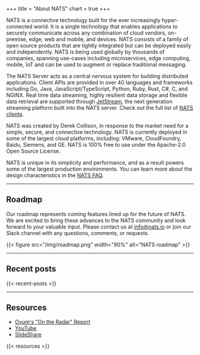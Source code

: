 +++
title = "About NATS"
chart = true
+++

NATS is a connective technology built for the ever increasingly hyper-connected world.  It is a single technology that enables applications to securely communicate across any combination of cloud vendors, on-premise, edge, web and mobile, and devices.
NATS consists of a family of open source products that are tightly integrated but can be deployed easily and independently. NATS is being used globally by thousands of companies, spanning use-cases including microservices, edge computing, mobile, IoT and can be used to augment or replace traditional messaging.

The NATS Server acts as a central nervous system for building distributed applications. Client APIs are provided in over 40 languages and frameworks including Go, Java, JavaScript/TypeScript, Python, Ruby, Rust, C#, C, and NGINX.  Real time data streaming, highly resilient data storage and flexible data retrieval are supported through [JetStream](https://docs.nats.io/jetstream/), the next generation streaming platform built into the NATS server.  Check out the full list of [NATS clients](/download).

NATS was created by Derek Collison, in response to the market need for a simple, secure, and connective technology. NATS is currently deployed in some of the largest cloud platforms, including: VMware, CloudFoundry, Baidu, Siemens, and GE. NATS is 100% free to use under the Apache-2.0 Open Source License.

NATS is unique in its simplicity and performance, and as a result powers some of the largest production environments. You can learn more about the design characteristics in the [NATS FAQ](https://docs.nats.io/faq).

<!--{{< throughput >}} -->

<!--{{< columns >}}
{{< column >}}
<!-- {{< /column >}}
{{< column >}} 
{{< /column >}}
{{< /columns >}} -->

---

## Roadmap

Our roadmap represents coming features lined up for the future of NATS. We are excited to bring these advances to the NATS community and look forward to your valuable input. Please contact us at [info@nats.io](mailto:info@nats.io) or join our Slack channel with any questions, comments, or requests.

{{< figure src="/img/roadmap.png" width="90%" alt="NATS roadmap" >}}

---

## Recent posts

{{< recent-posts >}}

---

## Resources

* [Ovum's "On the Radar" Report](https://nats.io/collateral/On_The_Radar_NATS.pdf)
* [YouTube](https://www.youtube.com/channel/UCi0nerPAzqPiu6nZPw9imfQ)
* [SlideShare](https://www.slideshare.net/nats_io/presentations)

{{< resources >}}
